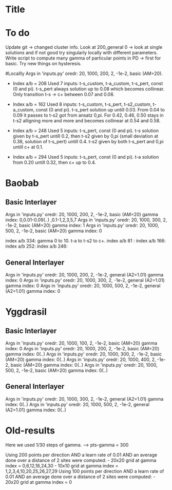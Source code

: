 # Title

# To do
Update git -> changed cluster info.
Look at 200_general 0 -> look at single solutions and if not good try singularly locally with different parameters.
Write script to compute many gamma of particular points in PD -> first for basic.
Try new things on hysteresis.

#Locallly
Args in 'inputs.py' oredr: 20, 1000, 200, 2, -1e-2, basic (AM=20). 
- Index a/b = 208
    Used 7 inputs: t-s_custom, t-a_custom, t-s_pert, const (0 and pi). 
    t-s_pert always solution up to 0.08 which becomes collinear.
    Only transition t-s -> c+ between 0.07 and 0.08.
- Index a/b = 162
    Used 8 inputs: t-s_custom, t-s_pert, t-s2_custom, t-a_custom, const (0 and pi). 
    t-s_pert solution up untill 0.03. From 0.04 to 0.09 it passes to t-s2 got from ansatz 0,pi.
    For 0.42, 0.46, 0.50 stays in t-s2 alligning more and more and becomes collinear at 0.54 and 0.58.
- Index a/b = 248
    Used 5 inputs: t-s_pert, const (0 and pi).
    t-s solution given by t-s_pert untill 0.2, then t-s2 given by 0,pi (small deviation at 0.38, solution of t-s_pert) untill 0.4.
    t-s2 given by both t-s_pert and 0,pi untill c+ at 0.1.
    
- Index a/b = 294
    Used 5 inputs: t-s_pert, const (0 and pi).
    t-a solution from 0.20 untill 0.32, then c+ up to 0.4.

# Baobab

## Basic Interlayer
Args in 'inputs.py' oredr: 20, 1000, 200, 2, -1e-2, basic (AM=20)
gamma index: 0,0.01-0.09(..) ,0.1-1,2,3,5,7 
Args in 'inputs.py' oredr: 20, 1000, 300, 2, -1e-2, basic (AM=20)
gamma index: 1
Args in 'inputs.py' oredr: 20, 1000, 500, 2, -1e-2, basic (AM=20)
gamma index: 0

index a/b 334: gamma 0 to 10. t-a to t-s2 to c+.
index a/b 81 : 
index a/b 166: 
index a/b 252: 
index a/b 246: 

## General Interlayer
Args in 'inputs.py' oredr: 20, 1000, 200, 2, -1e-2, general (A2=1.01)
gamma index: 0
Args in 'inputs.py' oredr: 20, 1000, 300, 2, -1e-2, general (A2=1.01)
gamma index: 0
Args in 'inputs.py' oredr: 20, 1000, 500, 2, -1e-2, general (A2=1.01)
gamma index: 0

# Yggdrasil

## Basic Interlayer
Args in 'inputs.py' oredr: 20, 1000, 100, 2, -1e-2, basic (AM=20)
gamma index: 0
Args in 'inputs.py' oredr: 20, 1000, 200, 2, -1e-2, basic (AM=20)
gamma index: 0(..)
Args in 'inputs.py' oredr: 20, 1000, 300, 2, -1e-2, basic (AM=20)
gamma index: 0(..)
Args in 'inputs.py' oredr: 20, 1000, 400, 2, -1e-2, basic (AM=20)
gamma index: 0(..)
Args in 'inputs.py' oredr: 20, 1000, 500, 2, -1e-2, basic (AM=20)
gamma index: 0(..)

## General Interlayer
Args in 'inputs.py' oredr: 20, 1000, 300, 2, -1e-2, general (A2=1.01)
gamma index: 0(..)
Args in 'inputs.py' oredr: 20, 1000, 500, 2, -1e-2, general (A2=1.01)
gamma index: 0(..)

# Old-results
Here we used 1/30 steps of gamma. --> pts-gamma = 300

Using 200 points per direction AND a learn rate of 0.01 AND an average done over a distance of 2 sites were computed:
    - 20x20 grid at gamma index = 0,6,12,18,24,30
    - 10x10 grid at gamma index = 1,2,3,4,10,20,25,26,27,29
Using 100 points per direction AND a learn rate of 0.01 AND an average done over a distance of 2 sites were computed:
    - 20x20 grid at gamma index = 0
